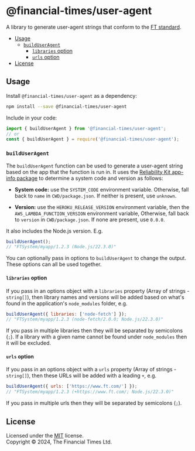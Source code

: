 
# @financial-times/user-agent

A library to generate user-agent strings that conform to the [FT standard](https://docs.google.com/document/d/1fSrPlPKwJyL69iLi8MXygFe-TzfiKAEler21smAJicM/edit).

* [Usage](#usage)
  * [`buildUserAgent`](#builduseragent)
    * [`libraries` option](#libraries-option)
    * [`urls` option](#urls-option)
* [License](#license)


## Usage

Install `@financial-times/user-agent` as a dependency:

```bash
npm install --save @financial-times/user-agent
```

Include in your code:

```js
import { buildUserAgent } from '@financial-times/user-agent';
// or
const { buildUserAgent } = require('@financial-times/user-agent');
```

### `buildUserAgent`

The `buildUserAgent` function can be used to generate a user-agent string based on the app that the function is run in. It uses the [Reliability Kit app-info package](https://github.com/Financial-Times/dotcom-reliability-kit/tree/main/packages/app-info#readme) to determine a system code and version as follows:

  * **System code:** use the `SYSTEM_CODE` environment variable. Otherwise, fall back to `name` in `CWD/package.json`. If neither is present, use `unknown`.

  * **Version:** use the `HEROKU_RELEASE_VERSION` environment variable, then the `AWS_LAMBDA_FUNCTION_VERSION` environment variable, Otherwise, fall back to `version` in `CWD/package.json`. If none are present, use `0.0.0`.

It also includes the Node.js version. E.g.

```js
buildUserAgent();
// "FTSystem/myapp/1.2.3 (Node.js/22.3.0)"
```

You can optionally pass in options to `buildUserAgent` to change the output. These options can all be used together.

#### `libraries` option

If you pass in an options object with a `libraries` property (Array of strings - `string[]`), then library names and versions will be added based on what's found in the application's `node_modules` folder, e.g.

```js
buildUserAgent({ libraries: ['node-fetch'] });
// "FTSystem/myapp/1.2.3 (node-fetch/2.0.0; Node.js/22.3.0)"
```

If you pass in multiple libraries then they will be separated by semicolons (`;`). If a library with a given name cannot be found under `node_modules` then it will be excluded.

#### `urls` option

If you pass in an options object with a `urls` property (Array of strings - `string[]`), then these URLs will be added with a leading `+`, e.g.

```js
buildUserAgent({ urls: ['https://www.ft.com/'] });
// "FTSystem/myapp/1.2.3 (+https://www.ft.com/; Node.js/22.3.0)"
```

If you pass in multiple urls then they will be separated by semicolons (`;`).


## License

Licensed under the [MIT](LICENSE) license.<br/>
Copyright &copy; 2024, The Financial Times Ltd.
